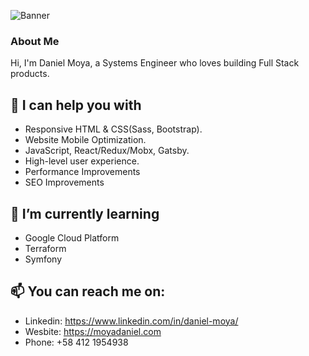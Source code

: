![Banner](https://github.com/moyadaniel/moyadaniel/blob/master/banner.png)

### About Me
Hi, I'm Daniel Moya, a Systems Engineer who loves building Full Stack products.

## 💬 I can help you with

- Responsive HTML & CSS(Sass, Bootstrap).
- Website Mobile Optimization.
- JavaScript, React/Redux/Mobx, Gatsby.
- High-level user experience.
- Performance Improvements
- SEO Improvements

## 🌱 I’m currently learning
- Google Cloud Platform
- Terraform
- Symfony

## 📫 You can reach me on:
- Linkedin: https://www.linkedin.com/in/daniel-moya/
- Wesbite: https://moyadaniel.com
- Phone: +58 412 1954938
